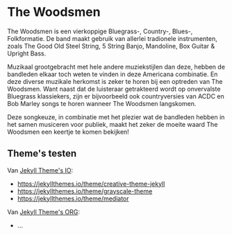 The Woodsmen
============

The Woodsmen is een vierkoppige Bluegrass-, Country-, Blues-, Folkformatie. De band maakt gebruik van allerlei tradionele instrumenten, zoals The Good Old Steel String, 5 String Banjo, Mandoline, Box Guitar & Upright Bass.

Muzikaal grootgebracht met hele andere muziekstijlen dan deze, hebben de bandleden elkaar toch weten te vinden in deze Americana combinatie. En deze diverse muzikale herkomst is zeker te horen bij een optreden van The Woodsmen. Want naast dat de luisteraar getrakteerd wordt op onvervalste Bluegrass klassiekers, zijn er bijvoorbeeld ook countryversies van ACDC en Bob Marley songs te horen wanneer The Woodsmen langskomen. 

Deze songkeuze, in combinatie met het plezier wat de bandleden hebben in het samen musiceren voor publiek, maakt het zeker de moeite waard The Woodsmen een keertje te komen bekijken!

Theme's testen
--------------

Van [Jekyll Theme's IO](https://jekyllthemes.io/):

* <https://jekyllthemes.io/theme/creative-theme-jekyll>
* <https://jekyllthemes.io/theme/grayscale-theme>
* <https://jekyllthemes.io/theme/mediator>


Van [Jekyll Theme's ORG](http://jekyllthemes.org):

* ...
